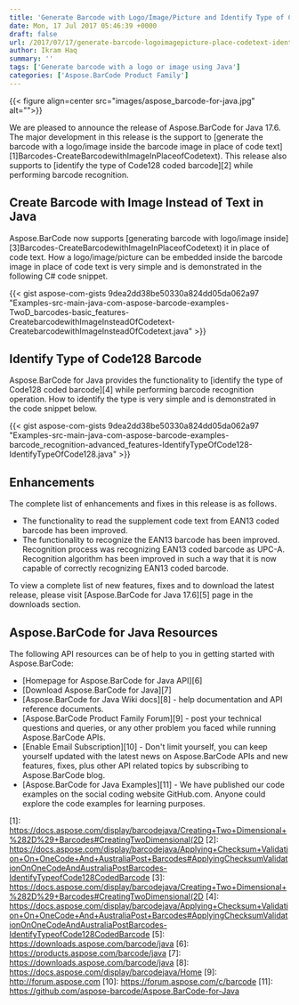 ```yaml
---
title: 'Generate Barcode with Logo/Image/Picture and Identify Type of Code128 Barcode in Java'
date: Mon, 17 Jul 2017 05:46:39 +0000
draft: false
url: /2017/07/17/generate-barcode-logoimagepicture-place-codetext-identify-type-code128-barcode-aspose.barcode-java-17.6/
author: Ikram Haq
summary: ''
tags: ['Generate barcode with a logo or image using Java']
categories: ['Aspose.BarCode Product Family']
---
```




{{< figure align=center src="images/aspose_barcode-for-java.jpg" alt="">}}


We are pleased to announce the release of Aspose.BarCode for Java 17.6. The major development in this release is the support to [generate the barcode with a logo/image inside the barcode image in place of code text][1]Barcodes-CreateBarcodewithImageInPlaceofCodetext). This release also supports to [identify the type of Code128 coded barcode][2] while performing barcode recognition.

## Create Barcode with Image Instead of Text in Java

Aspose.BarCode now supports [generating barcode with logo/image inside][3]Barcodes-CreateBarcodewithImageInPlaceofCodetext) it in place of code text. How a logo/image/picture can be embedded inside the barcode image in place of code text is very simple and is demonstrated in the following C# code snippet.

{{< gist aspose-com-gists 9dea2dd38be50330a824dd05da062a97 "Examples-src-main-java-com-aspose-barcode-examples-TwoD_barcodes-basic_features-CreatebarcodewithImageInsteadOfCodetext-CreatebarcodewithImageInsteadOfCodetext.java" >}}

## Identify Type of Code128 Barcode

Aspose.BarCode for Java provides the functionality to [identify the type of Code128 coded barcode][4] while performing barcode recognition operation. How to identify the type is very simple and is demonstrated in the code snippet below.

{{< gist aspose-com-gists 9dea2dd38be50330a824dd05da062a97 "Examples-src-main-java-com-aspose-barcode-examples-barcode_recognition-advanced_features-IdentifyTypeOfCode128-IdentifyTypeOfCode128.java" >}}

## Enhancements

The complete list of enhancements and fixes in this release is as follows.

*   The functionality to read the supplement code text from EAN13 coded barcode has been improved.
*   The functionality to recognize the EAN13 barcode has been improved. Recognition process was recognizing EAN13 coded barcode as UPC-A. Recognition algorithm has been improved in such a way that it is now capable of correctly recognizing EAN13 coded barcode.

To view a complete list of new features, fixes and to download the latest release, please visit [Aspose.BarCode for Java 17.6][5] page in the downloads section.

## Aspose.BarCode for Java Resources

The following API resources can be of help to you in getting started with Aspose.BarCode:

*   [Homepage for Aspose.BarCode for Java API][6]
*   [Download Aspose.BarCode for Java][7]
*   [Aspose.BarCode for Java Wiki docs][8] - help documentation and API reference documents.
*   [Aspose.BarCode Product Family Forum][9] - post your technical questions and queries, or any other problem you faced while running Aspose.BarCode APIs.
*   [Enable Email Subscription][10] - Don't limit yourself, you can keep yourself updated with the latest news on Aspose.BarCode APIs and new features, fixes, plus other API related topics by subscribing to Aspose.BarCode blog.
*   [Aspose.BarCode for Java Examples][11] - We have published our code examples on the social coding website GitHub.com. Anyone could explore the code examples for learning purposes.




[1]: https://docs.aspose.com/display/barcodejava/Creating+Two+Dimensional+%282D%29+Barcodes#CreatingTwoDimensional(2D
[2]: https://docs.aspose.com/display/barcodejava/Applying+Checksum+Validation+On+OneCode+And+AustraliaPost+Barcodes#ApplyingChecksumValidationOnOneCodeAndAustraliaPostBarcodes-IdentifyTypeofCode128CodedBarcode
[3]: https://docs.aspose.com/display/barcodejava/Creating+Two+Dimensional+%282D%29+Barcodes#CreatingTwoDimensional(2D
[4]: https://docs.aspose.com/display/barcodejava/Applying+Checksum+Validation+On+OneCode+And+AustraliaPost+Barcodes#ApplyingChecksumValidationOnOneCodeAndAustraliaPostBarcodes-IdentifyTypeofCode128CodedBarcode
[5]: https://downloads.aspose.com/barcode/java
[6]: https://products.aspose.com/barcode/java
[7]: https://downloads.aspose.com/barcode/java
[8]: https://docs.aspose.com/display/barcodejava/Home
[9]: http://forum.aspose.com
[10]: https://forum.aspose.com/c/barcode
[11]: https://github.com/aspose-barcode/Aspose.BarCode-for-Java




